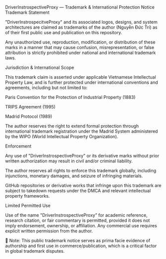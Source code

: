 DriverInstrospectiveProxy — Trademark & International Protection Notice Trademark Statement

"DriverInstrospecitveProxy" and its associated logos, designs, and system architectures are claimed as trademarks of the author (Nguyễn Đức Trí) as of their first public use and publication on this repository.

Any unauthorized use, reproduction, modification, or distribution of these marks in a manner that may cause confusion, misrepresentation, or false attribution is strictly prohibited under national and international trademark laws.

Jurisdiction & International Scope

This trademark claim is asserted under applicable Vietnamese Intellectual Property Law, and is further protected under international conventions and agreements, including but not limited to:

Paris Convention for the Protection of Industrial Property (1883)

TRIPS Agreement (1995)

Madrid Protocol (1989)

The author reserves the right to extend formal protection through international trademark registration under the Madrid System administered by the WIPO (World Intellectual Property Organization).

Enforcement

Any use of "DriverInstrospectiveProxy" or its derivative marks without prior written authorization may result in civil and/or criminal liability.

The author reserves all rights to enforce this trademark globally, including injunctions, monetary damages, and seizure of infringing materials.

GitHub repositories or derivative works that infringe upon this trademark are subject to takedown requests under the DMCA and relevant intellectual property frameworks.

Limited Permitted Use

Use of the name "DriverInstrospectiveProxy" for academic reference, research citation, or fair commentary is permitted, provided it does not imply endorsement, ownership, or affiliation. Any commercial use requires explicit written permission from the author.

📌 Note: This public trademark notice serves as prima facie evidence of authorship and first use in commerce/publication, which is a critical factor in global trademark disputes.
